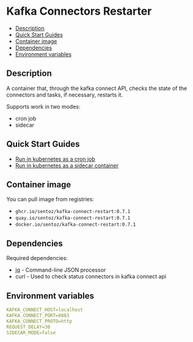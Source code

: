 # Kafka Connectors Restarter <!-- omit in toc -->

* [Description](#description)
* [Quick Start Guides](#quick-start-guides)
* [Container image](#container-image)
* [Dependencies](#dependencies)
* [Environment variables](#environment-variables)

## Description

A container that, through the kafka connect API, checks the state of the connectors and tasks, if necessary, restarts it.

Supports work in two modes:  

* cron job
* sidecar

## Quick Start Guides

* [Run in kubernetes as a cron job](docs/cronjob.md)
* [Run in kubernetes as a sidecar container](docs/sidecar.md)

## Container image

You can pull image from registries:

* `ghcr.io/sentoz/kafka-connect-restart:0.7.1`
* `quay.io/sentoz/kafka-connect-restart:0.7.1`
* `docker.io/sentoz/kafka-connect-restart:0.7.1`
## Dependencies

Required dependencies:

* [jq](https://github.com/stedolan/jq) - Command-line JSON processor
* curl - Used to check status connectors in kafka connect api

## Environment variables

```yaml
KAFKA_CONNECT_HOST=localhost
KAFKA_CONNECT_PORT=8083
KAFKA_CONNECT_PROTO=http
REQUEST_DELAY=30
SIDECAR_MODE=false
```

<!--
Title: Kafka Connectors Restart
Description: Restart you connectors in Kafka Connect.
Author: sentoz
Keywords:
  kafka connect restart
  kafka connectors restart
  debezium connector restart
-->
